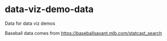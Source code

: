 # data-viz-demo-data
Data for data viz demos

Baseball data comes from https://baseballsavant.mlb.com/statcast_search
